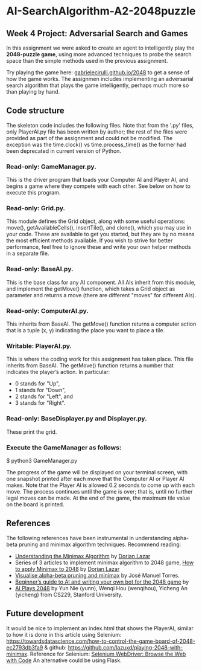 # AI-SearchAlgorithm-A2-2048puzzle
## Week 4 Project: Adversarial Search and Games
In this assignment we were asked to create an agent to intelligently play the **2048-puzzle game**, using more advanced techniques to probe the search space than the simple methods used in the previous assignment. 

Try playing the game here: [gabrielecirulli.github.io/2048](https://gabrielecirulli.github.io/2048) to get a sense of how the game works. 
The assignmen includes implementing an adversarial search algorithm that plays the game intelligently, perhaps much more so than playing by hand.

## Code structure
The skeleton code includes the following files. Note that from the '.py' files, only PlayerAI.py file has been written by author; the rest of the files were provided as part of the assignment and could not be modified. The exception was the time.clock() vs time.process_time() as the former had been deprecated in current version of Python. 

### Read-only: GameManager.py. 
This is the driver program that loads your Computer AI and Player AI, and begins a game where they compete with each other. See below on how to execute this program.

### Read-only: Grid.py. 
This module defines the Grid object, along with some useful operations: move(), getAvailableCells(), insertTile(), and clone(), which you may use in your code. These are available to get you started, but they are by no means the most efficient methods available. If you wish to strive for better performance, feel free to ignore these and write your own helper methods in a separate file.

### Read-only: BaseAI.py. 
This is the base class for any AI component. All AIs inherit from this module, and implement the getMove() function, which takes a Grid object as parameter and returns a move (there are different "moves" for different AIs).


### Read-only: ComputerAI.py. 
This inherits from BaseAI. The getMove() function returns a computer action that is a tuple (x, y) indicating the place you want to place a tile.


### Writable: PlayerAI.py. 
This is where the coding work for this assignment has taken place. This file inherits from BaseAI. The getMove() function returns a number that indicates the player’s action. In particular: 
- 0 stands for "Up", 
- 1 stands for "Down", 
- 2 stands for "Left", and 
- 3 stands for "Right". 


### Read-only: BaseDisplayer.py and Displayer.py. 
These print the grid.

### Execute the GameManager as follows:

$ python3 GameManager.py

The progress of the game will be displayed on your terminal screen, with one snapshot printed after each move that the Computer AI or Player AI makes. Note that the Player AI is allowed 0.2 seconds to come up with each move. The process continues until the game is over; that is, until no further legal moves can be made. At the end of the game, the maximum tile value on the board is printed.

## References
The following references have been instrumental in understanding alpha-beta pruning and minimax algorithm techniques. Recommend reading:
- [Understanding the Minimax Algorithm](https://towardsdatascience.com/understanding-the-minimax-algorithm-726582e4f2c6) by [Dorian Lazar](https://medium.com/@dorianlazar)
- Series of 3 articles to implement minimax algorithm to 2048 game, [How to apply Minimax to 2048](https://towardsdatascience.com/playing-2048-with-minimax-algorithm-1-d214b136bffb) by [Dorian Lazar](https://medium.com/@dorianlazar)
- [Visualise alpha-beta pruning and minimax](http://homepage.ufp.pt/jtorres/ensino/ia/alfabeta.html) by José Manuel Torres.
- [Beginner’s guide to AI and writing your own bot for the 2048 game](https://medium.com/@bartoszzadrony/beginners-guide-to-ai-and-writing-your-own-bot-for-the-2048-game-4b8083faaf53) by 
- [AI Plays 2048](http://cs229.stanford.edu/proj2016/report/NieHouAn-AIPlays2048-report.pdf) by Yun Nie (yunn), Wenqi Hou (wenqihou), Yicheng An (yicheng) from CS229, Stanford University.

## Future development
It would be nice to implement an index.html that shows the PlayerAI, similar to how it is done in this article using Selenium: https://towardsdatascience.com/how-to-control-the-game-board-of-2048-ec2793db3fa9 & github: https://github.com/lazuxd/playing-2048-with-minimax.
Reference for Selenium: [Selenium WebDriver: Browse the Web with Code](https://medium.com/towards-artificial-intelligence/selenium-webdriver-browse-the-web-with-code-f064d3556a8)
An alternative could be using Flask.
